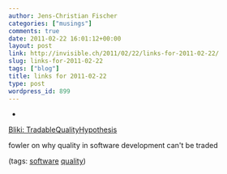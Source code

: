 ```yaml
---
author: Jens-Christian Fischer
categories: ["musings"]
comments: true
date: 2011-02-22 16:01:12+00:00
layout: post
link: http://invisible.ch/2011/02/22/links-for-2011-02-22/
slug: links-for-2011-02-22
tags: ["blog"]
title: links for 2011-02-22
type: post
wordpress_id: 899
---
```


  * 
                

[Bliki: TradableQualityHypothesis](http://martinfowler.com/bliki/TradableQualityHypothesis.html)


                

fowler on why quality in software development can't be traded


                

(tags: [software](http://www.delicious.com/jaycee/software) [quality](http://www.delicious.com/jaycee/quality))


            
